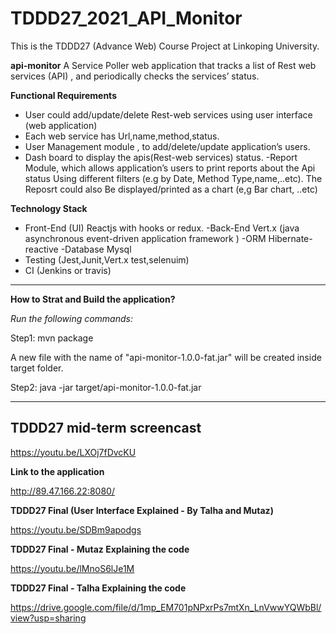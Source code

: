 # TDDD27_2021_API_Monitor

This is the TDDD27 (Advance Web) Course Project at Linkoping University.

**api-monitor**
A Service Poller web application that tracks a list of Rest web services (API) , and periodically checks the services’ status.

**Functional Requirements**
- User could add/update/delete Rest-web services using user interface (web application)
- Each web service has Url,name,method,status.
- User Management module , to add/delete/update application’s users.
- Dash board to  display the apis(Rest-web services) status.
-Report Module, which allows application’s users to print reports about the Api status
Using different filters (e.g by Date, Method Type,name,..etc). The Reposrt could also
Be displayed/printed as a chart (e,g Bar chart, ..etc)

**Technology  Stack**
- Front-End (UI) Reactjs with hooks or redux.
-Back-End Vert.x (java asynchronous event-driven application framework )
-ORM Hibernate-reactive
-Database Mysql
- Testing (Jest,Junit,Vert.x test,selenuim)
- CI (Jenkins or travis)

_________________________________________________________________________

**How to Strat and Build the application?** 

_Run the following commands:_

Step1: mvn package

A new file with the name of "api-monitor-1.0.0-fat.jar" will be created inside target folder.

Step2: java -jar target/api-monitor-1.0.0-fat.jar


_________________________________________________________________________
**TDDD27 mid-term screencast**
------------------------------

https://youtu.be/LXOj7fDvcKU

**Link to the application**

http://89.47.166.22:8080/


**TDDD27 Final (User Interface Explained - By Talha and Mutaz)**

https://youtu.be/SDBm9apodgs


**TDDD27 Final - Mutaz Explaining the code**

https://youtu.be/lMnoS6lJe1M


**TDDD27 Final - Talha Explaining the code**

https://drive.google.com/file/d/1mp_EM701pNPxrPs7mtXn_LnVwwYQWbBl/view?usp=sharing


